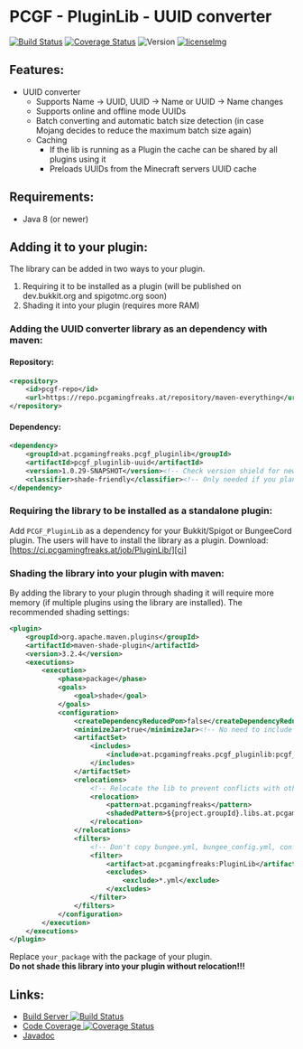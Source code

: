[ci]: https://ci.pcgamingfreaks.at/job/PluginLib/
[ciImg]: https://ci.pcgamingfreaks.at/job/PluginLib/badge/icon
[versionImg]: https://img.shields.io/maven-metadata/v?color=blue&label=version&metadataUrl=https%3A%2F%2Frepo.pcgamingfreaks.at%2Frepository%2Fmaven-snapshots%2Fat%2Fpcgamingfreaks%2FPluginLib%2Fmaven-metadata.xml
[coverageImg]:https://coveralls.io/repos/github/GeorgH93/PCGF_PluginLib/badge.svg
[coverage]: https://coveralls.io/github/GeorgH93/PCGF_PluginLib
[license]: https://github.com/GeorgH93/PCGF_PluginLib/blob/master/LICENSE
[licenseImg]: https://img.shields.io/github/license/GeorgH93/PCGF_PluginLib.svg
[javadoc]: https://ci.pcgamingfreaks.at/job/PluginLib/javadoc/

# PCGF - PluginLib - UUID converter

[![Build Status][ciImg]][ci] [![Coverage Status][coverageImg]][coverage] ![Version][versionImg] [![licenseImg]][license]

## Features:
* UUID converter
  * Supports Name -> UUID, UUID -> Name or UUID -> Name changes
  * Supports online and offline mode UUIDs
  * Batch converting and automatic batch size detection (in case Mojang decides to reduce the maximum batch size again)
  * Caching
    * If the lib is running as a Plugin the cache can be shared by all plugins using it
    * Preloads UUIDs from the Minecraft servers UUID cache

## Requirements:
* Java 8 (or newer)

## Adding it to your plugin:
The library can be added in two ways to your plugin.
1. Requiring it to be installed as a plugin (will be published on dev.bukkit.org and spigotmc.org soon)
2. Shading it into your plugin (requires more RAM)

### Adding the UUID converter library as an dependency with maven:
#### Repository:
```xml
<repository>
	<id>pcgf-repo</id>
	<url>https://repo.pcgamingfreaks.at/repository/maven-everything</url>
</repository>
```

#### Dependency:
```xml
<dependency>
 	<groupId>at.pcgamingfreaks.pcgf_pluginlib</groupId>
 	<artifactId>pcgf_pluginlib-uuid</artifactId>
 	<version>1.0.29-SNAPSHOT</version><!-- Check version shield for newest version -->
 	<classifier>shade-friendly</classifier><!-- Only needed if you plan on shading it into a plugin that should run on CraftBukkit or Spigot <= 1.7.10 -->
</dependency>
```

### Requiring the library to be installed as a standalone plugin:
Add `PCGF_PluginLib` as a dependency for your Bukkit/Spigot or BungeeCord plugin.
The users will have to install the library as a plugin. Download: [https://ci.pcgamingfreaks.at/job/PluginLib/][ci]

### Shading the library into your plugin with maven:
By adding the library to your plugin through shading it will require more memory (if multiple plugins using the library are installed).
The recommended shading settings:
```xml
<plugin>
    <groupId>org.apache.maven.plugins</groupId>
    <artifactId>maven-shade-plugin</artifactId>
    <version>3.2.4</version>
    <executions>
        <execution>
            <phase>package</phase>
            <goals>
                <goal>shade</goal>
            </goals>
            <configuration>
                <createDependencyReducedPom>false</createDependencyReducedPom>
                <minimizeJar>true</minimizeJar><!-- No need to include everything if you are only using some of the features -->
                <artifactSet>
                    <includes>
                        <include>at.pcgamingfreaks.pcgf_pluginlib:pcgf_pluginlib-uuid</include>
                    </includes>
                </artifactSet>
                <relocations>
                    <!-- Relocate the lib to prevent conflicts with other plugins using it -->
                    <relocation>
                        <pattern>at.pcgamingfreaks</pattern>
                        <shadedPattern>${project.groupId}.libs.at.pcgamingfreaks</shadedPattern>
                    </relocation>
                </relocations>
                <filters>
                    <!-- Don't copy bungee.yml, bungee_config.yml, config.yml and plugin.yml to prevent conflicts with your plugin -->
                    <filter>
                        <artifact>at.pcgamingfreaks:PluginLib</artifact>
                        <excludes>
                            <exclude>*.yml</exclude>
                        </excludes>
                    </filter>
                </filters>
            </configuration>
        </execution>
    </executions>
</plugin>
```
Replace `your_package` with the package of your plugin.  
**Do not shade this library into your plugin without relocation!!!**

## Links:
* [Build Server ![Build Status][ciImg]][ci]
* [Code Coverage ![Coverage Status][coverageImg]][coverage]
* [Javadoc][javadoc]
